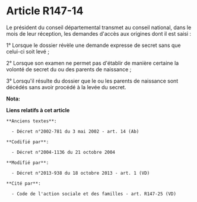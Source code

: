 # Article R147-14

Le président du conseil départemental transmet au conseil national, dans le mois de leur réception, les demandes d'accès aux
origines dont il est saisi : 

1° Lorsque le dossier révèle une demande expresse de secret sans que celui-ci soit levé ; 

2° Lorsque son examen ne permet pas d'établir de manière certaine la volonté de secret du ou des parents de naissance ; 

3° Lorsqu'il résulte du dossier que le ou les parents de naissance sont décédés sans avoir procédé à la levée du secret.

**Nota:**



**Liens relatifs à cet article**

	**Anciens textes**:

	  - Décret n°2002-781 du 3 mai 2002 - art. 14 (Ab)

	**Codifié par**:

	  - Décret n°2004-1136 du 21 octobre 2004

	**Modifié par**:

	  - Décret n°2013-938 du 18 octobre 2013 - art. 1 (VD)

	**Cité par**:

	  - Code de l'action sociale et des familles - art. R147-25 (VD)
